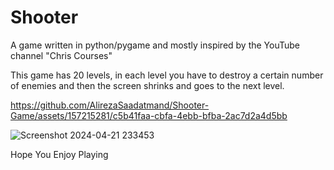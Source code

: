# Shooter
A game written in python/pygame and mostly inspired by the YouTube channel "Chris Courses"

This game has 20 levels, in each level you have to destroy a certain number of enemies and then the screen shrinks and goes to the next level.



https://github.com/AlirezaSaadatmand/Shooter-Game/assets/157215281/c5b41faa-cbfa-4ebb-bfba-2ac7d2a4d5bb


![Screenshot 2024-04-21 233453](https://github.com/AlirezaSaadatmand/Shooter/assets/157215281/ae0544b7-e342-468b-bf9a-c724ec141d28)


Hope You Enjoy Playing 
